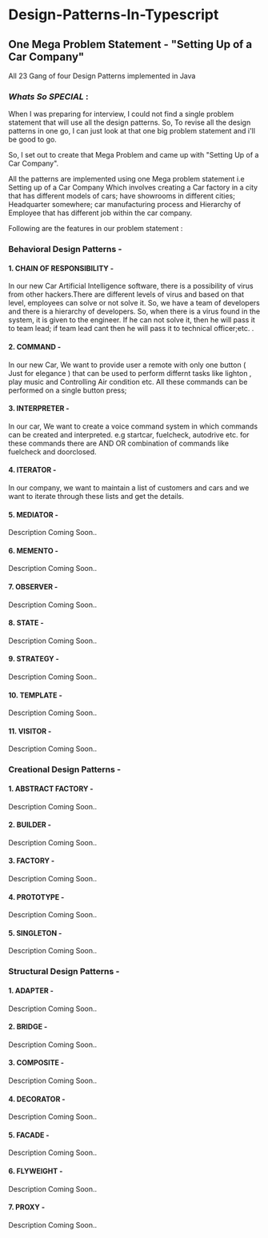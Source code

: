 # Design-Patterns-In-Typescript

## One Mega Problem Statement - "Setting Up of a Car Company"

All 23 Gang of four Design Patterns implemented in Java

### _Whats So SPECIAL_ :

When I was preparing for interview, I could not find a single problem statement that will use all the design patterns. So, To revise all the design patterns in one go, I can just look at that one big problem statement and i'll be good to go.

So, I set out to create that Mega Problem and came up with "Setting Up of a Car Company".

All the patterns are implemented using one Mega problem statement i.e Setting up of a Car Company Which involves creating a Car factory in a city that has different models of cars; have showrooms in different cities; Headquarter somewhere; car manufacturing process and Hierarchy of Employee that has different job within the car company.

Following are the features in our problem statement :

### Behavioral Design Patterns -

#### 1. CHAIN OF RESPONSIBILITY -

In our new Car Artificial Intelligence software, there is a possibility of virus from other hackers.There are different levels of virus and based on that level, employees can solve or not solve it. So, we have a team of developers and there is a hierarchy of developers. So, when there is a virus found in the system, it is given to the engineer. If he can not solve it, then he will pass it to team lead; if team lead cant then he will pass it to technical officer;etc. .

#### 2. COMMAND -

In our new Car, We want to provide user a remote with only one button ( Just for elegance ) that can be used to perform differnt tasks like lighton , play music and Controlling Air condition etc. All these commands can be performed on a single button press;

#### 3. INTERPRETER -

In our car, We want to create a voice command system in which commands can be created and interpreted. e.g startcar, fuelcheck, autodrive etc. for these commands there are AND OR combination of commands like fuelcheck and doorclosed.

#### 4. ITERATOR -

In our company, we want to maintain a list of customers and cars and we want to iterate through these lists and get the details.

#### 5. MEDIATOR -

Description Coming Soon..

#### 6. MEMENTO -

Description Coming Soon..

#### 7. OBSERVER -

Description Coming Soon..

#### 8. STATE -

Description Coming Soon..

#### 9. STRATEGY -

Description Coming Soon..

#### 10. TEMPLATE -

Description Coming Soon..

#### 11. VISITOR -

Description Coming Soon..

### Creational Design Patterns -

#### 1. ABSTRACT FACTORY -

Description Coming Soon..

#### 2. BUILDER -

Description Coming Soon..

#### 3. FACTORY -

Description Coming Soon..

#### 4. PROTOTYPE -

Description Coming Soon..

#### 5. SINGLETON -

Description Coming Soon..

### Structural Design Patterns -

#### 1. ADAPTER -

Description Coming Soon..

#### 2. BRIDGE -

Description Coming Soon..

#### 3. COMPOSITE -

Description Coming Soon..

#### 4. DECORATOR -

Description Coming Soon..

#### 5. FACADE -

Description Coming Soon..

#### 6. FLYWEIGHT -

Description Coming Soon..

#### 7. PROXY -

Description Coming Soon..
